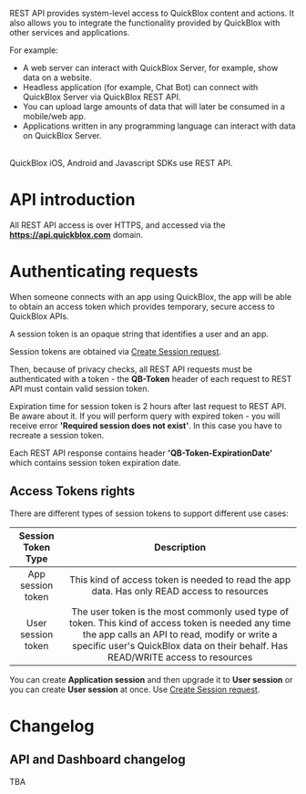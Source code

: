 REST API provides system-level access to QuickBlox content and actions. It also allows you to integrate the functionality provided by QuickBlox with other services and applications.

For example:

* A web server can interact with QuickBlox Server, for example, show data on a website.
* Headless application (for example, Chat Bot) can connect with QuickBlox Server via QuickBlox REST API.
* You can upload large amounts of data that will later be consumed in a mobile/web app.
* Applications written in any programming language can interact with data on QuickBlox Server.

<br>
QuickBlox iOS, Android and Javascript SDKs use REST API.

<span id="API_introduction" class="on_page_navigation"></span>
# API introduction
All REST API access is over HTTPS, and accessed via the **https://api.quickblox.com** domain.

<span id="Authenticating_requests" class="on_page_navigation"></span>
# Authenticating requests
When someone connects with an app using QuickBlox, the app will be able to obtain an access token which provides temporary, secure access to QuickBlox APIs.

A session token is an opaque string that identifies a user and an app.

Session tokens are obtained via [Create Session request](3_Session_API.md).

Then, because of privacy checks, all REST API requests must be authenticated with a token - the **QB-Token** header of each request to REST API must contain valid session token. 

Expiration time for session token is 2 hours after last request to REST API. Be aware about it. If you will perform query with expired token - you will receive error **'Required session does not exist'**. In this case you have to recreate a session token. 

Each REST API response contains header **'QB-Token-ExpirationDate'** which contains session token expiration date. 

## Access Tokens rights
There are different types of session tokens to support different use cases:

| Session Token Type | Description |
|:----:|:-------:|
| App session token | This kind of access token is needed to read the app data. Has only READ access to resources |
| User session token  | The user token is the most commonly used type of token. This kind of access token is needed any time the app calls an API to read, modify or write a specific user's QuickBlox data on their behalf. Has READ/WRITE access to resources |


You can create **Application session** and then upgrade it to **User session** or you can create **User session** at once. Use [Create Session request](3_Session_API.md).
 
<span id="Changelog" class="on_page_navigation"></span>
# Changelog

## API and Dashboard changelog
TBA

